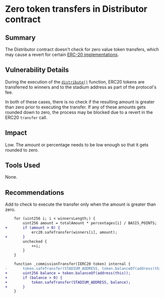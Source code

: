 # Zero token transfers in Distributor contract

## Summary

The Distributor contract doesn't check for zero value token transfers, which may cause a revert for certain [ERC-20 implementations](https://github.com/d-xo/weird-erc20#revert-on-zero-value-transfers).

## Vulnerability Details

During the execution of the [`distribute()`](https://github.com/Cyfrin/2023-08-sparkn/blob/main/src/Distributor.sol#L92) function, ERC20 tokens are transferred to winners and to the stadium address as part of the protocol's fee. 

In both of these cases, there is no check if the resulting amount is greater than zero prior to executing the transfer. If any of these amounts gets rounded down to zero, the process may be blocked due to a revert in the ERC20 `transfer` call.

## Impact

Low. The amount or percentage needs to be low enough so that it gets rounded to zero.

## Tools Used

None.

## Recommendations

Add to check to execute the transfer only when the amount is greater than zero.

```diff
    for (uint256 i; i < winnersLength;) {
        uint256 amount = totalAmount * percentages[i] / BASIS_POINTS;
+       if (amount > 0) {
            erc20.safeTransfer(winners[i], amount);
+       }
        unchecked {
            ++i;
        }
    }

    function _commissionTransfer(IERC20 token) internal {
-       token.safeTransfer(STADIUM_ADDRESS, token.balanceOf(address(this)));
+       uint256 balance = token.balanceOf(address(this));
+       if (balance > 0) {
+           token.safeTransfer(STADIUM_ADDRESS, balance);
+       }
    }
```
